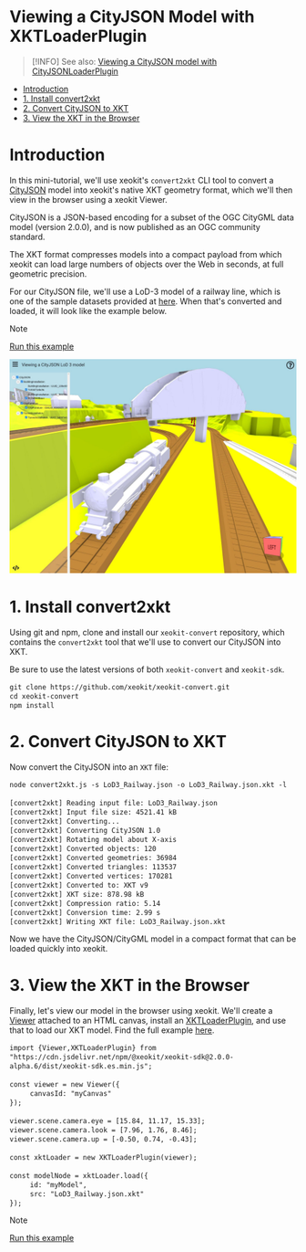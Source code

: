 # Viewing a CityJSON Model with XKTLoaderPlugin

> [!INFO]
> See also: [Viewing a CityJSON model with CityJSONLoaderPlugin](https://creoox.atlassian.net/71c665095af0439e8ea33d32179cd6df)

- [Introduction](#introduction)
- [1\. Install convert2xkt](#1-install-convert2xkt)
- [2\. Convert CityJSON to XKT](#2-convert-cityjson-to-xkt)
- [3\. View the XKT in the Browser](#3-view-the-xkt-in-the-browser)

# Introduction

In this mini-tutorial, we'll use xeokit's `convert2xkt` CLI tool to convert a [CityJSON](https://www.cityjson.org/) model into xeokit's native XKT geometry format, which we'll then view in the browser using a xeokit Viewer.

CityJSON is a JSON-based encoding for a subset of the OGC CityGML data model (version 2.0.0), and is now published as an OGC community standard.

The XKT format compresses models into a compact payload from which xeokit can load large numbers of objects over the Web in seconds, at full geometric precision.

For our CityJSON file, we'll use a LoD-3 model of a railway line, which is one of the sample datasets provided at [here](https://www.cityjson.org/datasets). When that's converted and loaded, it will look like the example below.

> [!NOTE]
> [Run this example](https://xeokit.github.io/xeokit-sdk/examples/#loading_CityJSON_Railway)

![image-20240605-154807.png](./attachments/image-20240605-154807.png)

# 1\. Install convert2xkt

Using git and npm, clone and install our `xeokit-convert` repository, which contains the `convert2xkt` tool that we'll use to convert our CityJSON into XKT.

Be sure to use the latest versions of both `xeokit-convert` and `xeokit-sdk`.

```
git clone https://github.com/xeokit/xeokit-convert.git
cd xeokit-convert
npm install
```

# 2\. Convert CityJSON to XKT

Now convert the CityJSON into an `XKT` file:

```
node convert2xkt.js -s LoD3_Railway.json -o LoD3_Railway.json.xkt -l

[convert2xkt] Reading input file: LoD3_Railway.json
[convert2xkt] Input file size: 4521.41 kB
[convert2xkt] Converting...
[convert2xkt] Converting CityJSON 1.0
[convert2xkt] Rotating model about X-axis
[convert2xkt] Converted objects: 120
[convert2xkt] Converted geometries: 36984
[convert2xkt] Converted triangles: 113537
[convert2xkt] Converted vertices: 170281
[convert2xkt] Converted to: XKT v9
[convert2xkt] XKT size: 878.98 kB
[convert2xkt] Compression ratio: 5.14
[convert2xkt] Conversion time: 2.99 s
[convert2xkt] Writing XKT file: LoD3_Railway.json.xkt
```

Now we have the CityJSON/CityGML model in a compact format that can be loaded quickly into xeokit.

# 3\. View the XKT in the Browser

Finally, let's view our model in the browser using xeokit. We'll create a [Viewer](https://xeokit.github.io/xeokit-sdk/docs/class/src/viewer/Viewer.js~Viewer.html) attached to an HTML canvas, install an [XKTLoaderPlugin](https://xeokit.github.io/xeokit-sdk/docs/class/src/plugins/XKTLoaderPlugin/XKTLoaderPlugin.js~XKTLoaderPlugin.html), and use that to load our XKT model. Find the full example [here](https://xeokit.github.io/xeokit-sdk/examples/#loading_CityJSON_Railway).

```
import {Viewer,XKTLoaderPlugin} from 
"https://cdn.jsdelivr.net/npm/@xeokit/xeokit-sdk@2.0.0-alpha.6/dist/xeokit-sdk.es.min.js";

const viewer = new Viewer({
     canvasId: "myCanvas"
});

viewer.scene.camera.eye = [15.84, 11.17, 15.33];
viewer.scene.camera.look = [7.96, 1.76, 8.46];
viewer.scene.camera.up = [-0.50, 0.74, -0.43];

const xktLoader = new XKTLoaderPlugin(viewer);

const modelNode = xktLoader.load({
     id: "myModel",
     src: "LoD3_Railway.json.xkt"
});
```

> [!NOTE]
> [Run this example](https://xeokit.github.io/xeokit-sdk/examples/#loading_CityJSON_Railway)